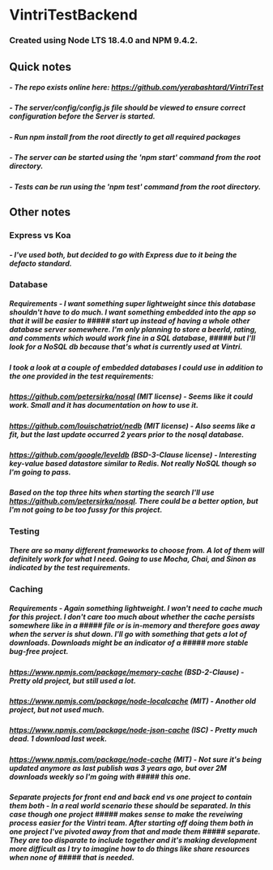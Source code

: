 # VintriTestBackend

### Created using Node LTS 18.4.0 and NPM 9.4.2.

## Quick notes
##### - The repo exists online here: https://github.com/yerabashtard/VintriTest
##### - The server/config/config.js file should be viewed to ensure correct configuration before the Server is started.
##### - Run npm install from the root directly to get all required packages
##### - The server can be started using the 'npm start' command from the root directory.
##### - Tests can be run using the 'npm test' command from the root directory.

## Other notes
### Express vs Koa 
##### - I've used both, but decided to go with Express due to it being the defacto standard.

### Database
##### Requirements - I want something super lightweight since this database shouldn't have to do much. I want something embedded into the app so that it will be easier to ##### start up instead of having a whole other database server somewhere. I'm only planning to store a beerId, rating, and comments which would work fine in a SQL database, ##### but I'll look for a NoSQL db because that's what is currently used at Vintri.

##### I took a look at a couple of embedded databases I could use in addition to the one provided in the test requirements:
##### 	https://github.com/petersirka/nosql (MIT license) - Seems like it could work. Small and it has documentation on how to use it.
#####	https://github.com/louischatriot/nedb (MIT license) - Also seems like a fit, but the last update occurred 2 years prior to the nosql database.
#####	https://github.com/google/leveldb (BSD-3-Clause license) - Interesting key-value based datastore similar to Redis. Not really NoSQL though so I'm going to pass.

##### Based on the top three hits when starting the search I'll use https://github.com/petersirka/nosql. There could be a better option, but I'm not going to be too fussy for this project.

### Testing
##### There are so many different frameworks to choose from. A lot of them will definitely work for what I need. Going to use Mocha, Chai, and Sinon as indicated by the test requirements.

### Caching
##### Requirements - Again something lightweight. I won't need to cache much for this project. I don't care too much about whether the cache persists somewhere like in a ##### file or is in-memory and therefore goes away when the server is shut down. I'll go with something that gets a lot of downloads. Downloads might be an indicator of a ##### more stable bug-free project.

#####	https://www.npmjs.com/package/memory-cache (BSD-2-Clause) - Pretty old project, but still used a lot.
#####	https://www.npmjs.com/package/node-localcache (MIT) - Another old project, but not used much.
#####	https://www.npmjs.com/package/node-json-cache (ISC) - Pretty much dead. 1 download last week.
#####	https://www.npmjs.com/package/node-cache (MIT) - Not sure it's being updated anymore as last publish was 3 years ago, but over 2M downloads weekly so I'm going with ##### this one.

##### Separate projects for front end and back end vs one project to contain them both - In a real world scenario these should be separated. In this case though one project ##### makes sense to make the reveiwing process easier for the Vintri team. After starting off doing them both in one project I've pivoted away from that and made them ##### separate. They are too disparate to include together and it's making development more difficult as I try to imagine how to do things like share resources when none of ##### that is needed.